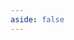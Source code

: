 ```yaml
---
aside: false
---
```


<script setup lang="ts">
import Archives from './index.vue'
</script>

<Archives />
